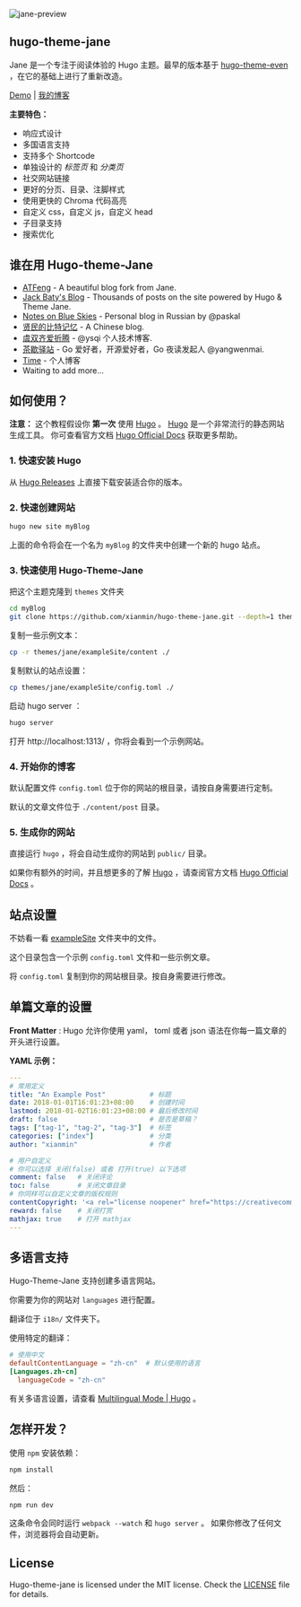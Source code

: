 ![jane-preview](https://raw.githubusercontent.com/xianmin/hugo-theme-jane/master/images/preview.png)


## hugo-theme-jane

Jane 是一个专注于阅读体验的 Hugo 主题。最早的版本基于 [hugo-theme-even](https://github.com/olOwOlo/hugo-theme-even) ，在它的基础上进行了重新改造。

[Demo](http://en.xianmin.org/hugo-theme-jane/) | [我的博客](http://www.xianmin.org)

**主要特色：**

- 响应式设计
- 多国语言支持
- 支持多个 Shortcode
- 单独设计的 *标签页* 和 *分类页*
- 社交网站链接
- 更好的分页、目录、注脚样式
- 使用更快的 Chroma 代码高亮
- 自定义 css，自定义 js，自定义 head
- 子目录支持
- 搜索优化


## 谁在用 Hugo-theme-Jane

- [ATFeng](https://www.gooth.org/) - A beautiful blog fork from Jane.
- [Jack Baty's Blog](https://www.baty.net/) - Thousands of posts on the site powered by Hugo & Theme Jane.
- [Notes on Blue Skies](https://terrty.net) - Personal blog in Russian by @paskal
- [贤民的比特记忆](http://www.xianmin.org/) - A Chinese blog.
- [虞双齐爱折腾](https://yushuangqi.com/) - @ysqi 个人技术博客.
- [茶歇驿站](https://maiyang.me/) - Go 爱好者，开源爱好者，Go 夜读发起人 @yangwenmai.
- [Time](https://ifttl.com/) - 个人博客
- Waiting to add more...


## 如何使用？

**注意：** 这个教程假设你 **第一次** 使用 [Hugo][] 。 [Hugo][] 是一个非常流行的静态网站生成工具。 你可查看官方文档 [Hugo Official Docs][] 获取更多帮助。

[Hugo]: https://gohugo.io/
[Hugo Official Docs]: https://gohugo.io/getting-started/



### 1. 快速安装 Hugo

从 [Hugo Releases](https://github.com/gohugoio/hugo/releases) 上直接下载安装适合你的版本。



### 2. 快速创建网站

```bash
hugo new site myBlog
```

上面的命令将会在一个名为 `myBlog`  的文件夹中创建一个新的 hugo 站点。



### 3. 快速使用 Hugo-Theme-Jane

把这个主题克隆到 `themes` 文件夹

```bash
cd myBlog
git clone https://github.com/xianmin/hugo-theme-jane.git --depth=1 themes/jane
```

复制一些示例文本：

```bash
cp -r themes/jane/exampleSite/content ./
```

复制默认的站点设置：

```bash
cp themes/jane/exampleSite/config.toml ./
```

启动 hugo server ：

```bash
hugo server
```

打开 http://localhost:1313/ ，你将会看到一个示例网站。



### 4. 开始你的博客

默认配置文件 `config.toml` 位于你的网站的根目录，请按自身需要进行定制。

默认的文章文件位于 `./content/post` 目录。



### 5. 生成你的网站

直接运行 `hugo` ，将会自动生成你的网站到 `public/` 目录。

如果你有额外的时间，并且想更多的了解 [Hugo][] ，请查阅官方文档 [Hugo Official Docs][] 。



## 站点设置

不妨看一看 [exampleSite](https://github.com/xianmin/hugo-theme-jane/tree/master/exampleSite) 文件夹中的文件。

这个目录包含一个示例 `config.toml` 文件和一些示例文章。

将 `config.toml` 复制到你的网站根目录。按自身需要进行修改。



## 单篇文章的设置

**Front Matter** : Hugo 允许你使用 yaml， toml 或者 json 语法在你每一篇文章的开头进行设置。

**YAML 示例：**

```yaml
---
# 常用定义
title: "An Example Post"           # 标题
date: 2018-01-01T16:01:23+08:00    # 创建时间
lastmod: 2018-01-02T16:01:23+08:00 # 最后修改时间
draft: false                       # 是否是草稿？
tags: ["tag-1", "tag-2", "tag-3"]  # 标签
categories: ["index"]              # 分类
author: "xianmin"                  # 作者

# 用户自定义
# 你可以选择 关闭(false) 或者 打开(true) 以下选项
comment: false   # 关闭评论
toc: false       # 关闭文章目录
# 你同样可以自定义文章的版权规则
contentCopyright: '<a rel="license noopener" href="https://creativecommons.org/licenses/by-nc-nd/4.0/" target="_blank">CC BY-NC-ND 4.0</a>'
reward: false	 # 关闭打赏
mathjax: true    # 打开 mathjax
---
```



## 多语言支持

Hugo-Theme-Jane 支持创建多语言网站。

你需要为你的网站对 `languages` 进行配置。

翻译位于 `i18n/` 文件夹下。

使用特定的翻译：

```toml
# 使用中文
defaultContentLanguage = "zh-cn"  # 默认使用的语言
[Languages.zh-cn]
  languageCode = "zh-cn"
```

有关多语言设置，请查看 [Multilingual Mode | Hugo](https://gohugo.io/content-management/multilingual/) 。



## 怎样开发？

使用 `npm` 安装依赖：

```bash
npm install
```

然后：

```bash
npm run dev
```

这条命令会同时运行  `webpack --watch` 和 `hugo server`  。 如果你修改了任何文件，浏览器将会自动更新。



## License

Hugo-theme-jane is licensed under the MIT license. Check the [LICENSE](LICENSE.md) file for details.


